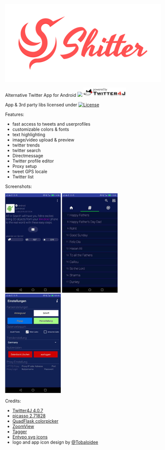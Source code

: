 <p align="center"><img src="/logo/logotype-horizontal.png"></p>

Alternative Twitter App for Android 
[![](https://img.shields.io/badge/download-apk-brightgreen.svg)](https://github.com/nuclearfog/Shitter/releases/download/1.7.1/SH1TT3R.apk)
<img src="/images/twitter4j.gif" width="138" height="30">

App & 3rd party libs licensed under
[![License](https://img.shields.io/badge/License-Apache%202.0-blue.svg)](https://opensource.org/licenses/Apache-2.0)


Features:
- fast access to tweets and userprofiles
- customizable colors & fonts
- text highlighting
- image/video upload & preview
- twitter trends
- twitter search
- Directmessage
- Twitter profile editor
- Proxy setup
- tweet GPS locale
- Twitter list

Screenshots:

<img src="/images/shitter_1.jpg" width="180"/> <img src="/images/shitter_2.jpg" width="180"/> <img src="/images/shitter_3.jpg" width="180"/>


Credits:
- <a href="https://github.com/Twitter4J/Twitter4J">Twitter4J 4.0.7</a>
- <a href="https://github.com/square/picasso">picasso 2.71828</a>
- <a href="https://github.com/QuadFlask/colorpicker">QuadFlask colorpicker</a>
- <a href="https://github.com/NudeDude/ZoomView">ZoomView</a>
- <a href="https://github.com/NudeDude/Tagger">Tagger</a>
- <a href="http://www.entypo.com" title="">Entypo svg icons</a>
- logo and app icon design by <a href="https://github.com/Tobaloidee" title="">@Tobaloidee</a>
